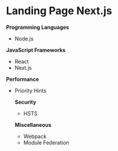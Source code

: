 # Landing Page Next.js

 
**Programming Languages**

- Node.js

**JavaScript Frameworks**

- React
- Next.js

**Performance**

- Priority Hints

  **Security**

  - HSTS

  **Miscellaneous**

  - Webpack
  - Module Federation

  
